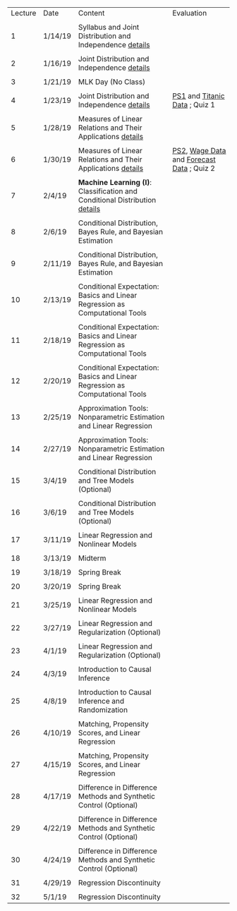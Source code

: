 |         |         |                                                                                                              |                                                                                             | 
|---------|---------|--------------------------------------------------------------------------------------------------------------|---------------------------------------------------------------------------------------------| 
| Lecture | Date    | Content                                                                                                      | Evaluation                                                                                  | 
|         |         |                                                                                                              |                                                                                             | 
| 1       | 1/14/19 | Syllabus and Joint Distribution and Independence [details](summary/mv01_joint_dist.md)                       |                                                                                             | 
|         |         |                                                                                                              |                                                                                             | 
| 2       | 1/16/19 | Joint Distribution and Independence [details](summary/mv01_joint_dist.md)                                    |                                                                                             | 
|         |         |                                                                                                              |                                                                                             | 
| 3       | 1/21/19 | MLK Day (No Class)                                                                                           |                                                                                             | 
|         |         |                                                                                                              |                                                                                             | 
| 4       | 1/23/19 | Joint Distribution and Independence [details](summary/mv01_joint_dist.md)                                    | [PS1](ps/ps1.pdf) and [Titanic Data](ps/titanic.csv) ; Quiz 1                               | 
|         |         |                                                                                                              |                                                                                             | 
| 5       | 1/28/19 | Measures of Linear Relations and Their Applications  [details](summary/mv02_association.md)                  |                                                                                             | 
|         |         |                                                                                                              |                                                                                             | 
| 6       | 1/30/19 | Measures of Linear Relations and Their Applications  [details](summary/mv02_association.md)                  | [PS2](ps/ps2.pdf),  [Wage Data](ps/wage2.csv) and [Forecast Data](ps/forecast.csv) ; Quiz 2 | 
|         |         |                                                                                                              |                                                                                             | 
| 7       | 2/4/19  | **Machine Learning (I)**: Classification and Conditional Distribution   [details](summary/mv03_cond_dist.md) |                                                                                             | 
|         |         |                                                                                                              |                                                                                             | 
| 8       | 2/6/19  | Conditional Distribution, Bayes Rule, and Bayesian Estimation                                                |                                                                                             | 
|         |         |                                                                                                              |                                                                                             | 
| 9       | 2/11/19 | Conditional Distribution, Bayes Rule, and Bayesian Estimation                                                |                                                                                             | 
|         |         |                                                                                                              |                                                                                             | 
| 10      | 2/13/19 | Conditional Expectation: Basics and Linear Regression as Computational Tools                                 |                                                                                             | 
|         |         |                                                                                                              |                                                                                             | 
| 11      | 2/18/19 | Conditional Expectation: Basics and Linear Regression as Computational Tools                                 |                                                                                             | 
|         |         |                                                                                                              |                                                                                             | 
| 12      | 2/20/19 | Conditional Expectation: Basics and Linear Regression as Computational Tools                                 |                                                                                             | 
|         |         |                                                                                                              |                                                                                             | 
| 13      | 2/25/19 | Approximation Tools: Nonparametric Estimation and Linear Regression                                          |                                                                                             | 
|         |         |                                                                                                              |                                                                                             | 
| 14      | 2/27/19 | Approximation Tools: Nonparametric Estimation and Linear Regression                                          |                                                                                             | 
|         |         |                                                                                                              |                                                                                             | 
| 15      | 3/4/19  | Conditional Distribution and Tree Models (Optional)                                                          |                                                                                             | 
|         |         |                                                                                                              |                                                                                             | 
| 16      | 3/6/19  | Conditional Distribution and Tree Models (Optional)                                                          |                                                                                             | 
|         |         |                                                                                                              |                                                                                             | 
| 17      | 3/11/19 | Linear Regression and Nonlinear Models                                                                       |                                                                                             | 
|         |         |                                                                                                              |                                                                                             | 
| 18      | 3/13/19 | Midterm                                                                                                      |                                                                                             | 
|         |         |                                                                                                              |                                                                                             | 
| 19      | 3/18/19 | Spring Break                                                                                                 |                                                                                             | 
|         |         |                                                                                                              |                                                                                             | 
| 20      | 3/20/19 | Spring Break                                                                                                 |                                                                                             | 
|         |         |                                                                                                              |                                                                                             | 
| 21      | 3/25/19 | Linear Regression and Nonlinear Models                                                                       |                                                                                             | 
|         |         |                                                                                                              |                                                                                             | 
| 22      | 3/27/19 | Linear Regression and Regularization (Optional)                                                              |                                                                                             | 
|         |         |                                                                                                              |                                                                                             | 
| 23      | 4/1/19  | Linear Regression and Regularization (Optional)                                                              |                                                                                             | 
|         |         |                                                                                                              |                                                                                             | 
| 24      | 4/3/19  | Introduction to Causal Inference                                                                             |                                                                                             | 
|         |         |                                                                                                              |                                                                                             | 
| 25      | 4/8/19  | Introduction to Causal Inference and Randomization                                                           |                                                                                             | 
|         |         |                                                                                                              |                                                                                             | 
| 26      | 4/10/19 | Matching, Propensity Scores, and Linear Regression                                                           |                                                                                             | 
|         |         |                                                                                                              |                                                                                             | 
| 27      | 4/15/19 | Matching, Propensity Scores, and Linear Regression                                                           |                                                                                             | 
|         |         |                                                                                                              |                                                                                             | 
| 28      | 4/17/19 | Difference in Difference Methods and Synthetic Control (Optional)                                            |                                                                                             | 
|         |         |                                                                                                              |                                                                                             | 
| 29      | 4/22/19 | Difference in Difference Methods and Synthetic Control (Optional)                                            |                                                                                             | 
|         |         |                                                                                                              |                                                                                             | 
| 30      | 4/24/19 | Difference in Difference Methods and Synthetic Control (Optional)                                            |                                                                                             | 
|         |         |                                                                                                              |                                                                                             | 
| 31      | 4/29/19 | Regression Discontinuity                                                                                     |                                                                                             | 
|         |         |                                                                                                              |                                                                                             | 
| 32      | 5/1/19  | Regression Discontinuity                                                                                     |                                                                                             | 
  